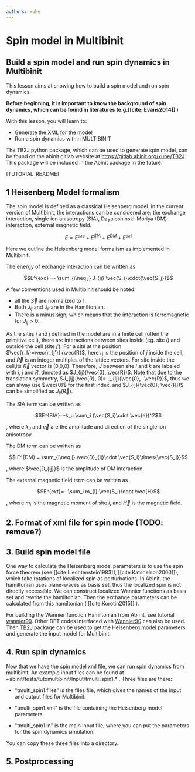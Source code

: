 ```yaml
---
authors: xuhe
---
```


# Spin model in Multibinit

## Build a spin model and run spin dynamics in Multibinit

This lesson aims at showing how to build a spin model and run spin dynamics.

**Before beginning, it is important to know the background of spin dynamics, which can be found in literatures (e.g.[[cite: Evans2014]] )**

With this lesson, you will learn to:

  * Generate the XML for the model 
  * Run a spin dynamics within MULTIBINIT

The TB2J python package, which can be used to generate spin model, can be found on the abinit gitlab website at https://gitlab.abinit.org/xuhe/TB2J. This package will be included in the Abinit package in the future. 



[TUTORIAL_README]

## 1 Heisenberg Model formalism

The spin model is defined as a classical Heisenberg model. In the current version of Multibinit, the interactions can be considered are: the exchange interaction, single ion anisotropy (SIA),  Dzyaloshinski-Moriya (DM) interaction, external magnetic field. 

$$E = E^{exc}+E^{SIA} + E^{DM}+E^{ext}$$

Here we outline the Heisenberg model formalism as implemented in Multibinit.

 The energy of exchange interaction can be written as

$$E^{exc} =- \sum_{i\neq j} J_{ij} \vec{S_i}\cdot{\vec{S_j}}$$ 

A few conventions used in Multibinit should be noted:

- all the $\vec{S}$ are normalized to 1. 
- Both $J_{ij}$ and $J_{ji}$ are in the Hamiltonian.
- There is a minus sign, which means that the interaction is ferromagnetic for $J_{ij} >0$.

As the sites $i$ and $j$ defined in the model are in a finite cell (often the primitive cell), there are interactions between sites inside (eg. site $i$) and outside the cell (site $j'$). For a site at the position $\vec{r_k}=\vec{r_{j'}}+\vec{R}$, here $r_j$ is the position of $j$ inside the cell, and $\vec{R}$ is an integer multiples of the lattice vectors. For site inside the cell,its $\vec{R}$ vector is (0,0,0).  Therefore, $J$ between site $i$ and $k$ are labeled with $i$, $j$ and $R$, denoted as $J_{ij}(\vec{0}, \vec{R})$. Note that due to the translation symmetry, $J_{ij}(\vec{R}, 0)= J_{ij}(\vec{0}, -\vec{R})$, thus we can alway use $\vec{0}$ for the first index, and $J_{ij}(\vec{0}, \vec{R})$ can be simplified as $J_{ij}(\vec{R})$. 

The SIA term can be written as 

$$E^{SIA}=-k_u \sum_i (\vec{S_i}\cdot \vec{e})^2$$

, where $k_u$ and $\vec{e}$ are the amplitude and direction of the single ion anisotropy.

The DM term can be written as

$$ E^{DM} = \sum_{i\neq j} \vec{D}_{ij}\cdot \vec{S_i}\times{\vec{S_j}}$$

, where $\vec{D_{ij}}$ is the amplitude of DM interaction.

The external magnetic field term can be written as

$$E^{ext}=- \sum_i   m_{i}   \vec{S_i}\cdot \vec{H}$$

, where $m_i$ is the magnetic moment of site $i$, and $\vec{H}$ is the magnetic field.

## 2. Format of xml file for spin mode (TODO: remove?)

## 3. Build spin model file

One way to calculate the Heisenberg model parameters is to use the spin force theorem (see [[cite:Liechtenstein1983]], [[cite:Katsnelson2000]]), which take rotations of localized spin as perturbations. In Abinit, the hamiltonian uses plane-waves as basis set, thus the localized spin is not directly accessible. We can construct localized Wannier functions as basis set and rewrite the hamiltonian. Then the exchange parameters can be calculated from this hamiltonian ( [[cite:Korotin2015]] ). 

For building the Wannier function Hamiltonian from Abinit, see tutorial [wannier90](wannier90). Other DFT codes interfaced with [Wannier90](http://www.wannier.org) can also be used. Then [TB2J](https://gitlab.abinit.org/xuhe/TB2J) package can be used to get the Heisenberg model parameters and generate the input model for Multibinit. 



## 4. Run spin dynamics

Now that we have the spin model xml file, we can run spin dynamics from multibinit.  An example input files can be found at ~abinit/tests/tutomultibinit/Input/tmulti_spin1.* .  Three files are there: 

* "tmulti_spin1.files" is the files file, which gives the names of the input and output files for  Multibinit.

* "tmulti_spin1.xml" is the file containing the Heisenberg model parameters.

* "tmulti_spin1.in" is the main input file, where you can put the parameters for the spin dynamics simulation.

You can copy these three files into a directory. 

## 5. Postprocessing










